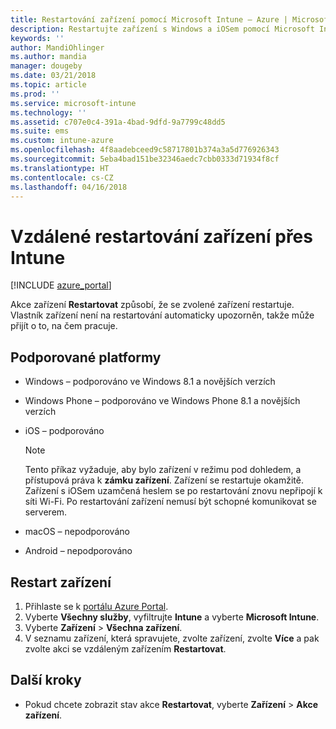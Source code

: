 ```yaml
---
title: Restartování zařízení pomocí Microsoft Intune – Azure | Microsoft Docs
description: Restartujte zařízení s Windows a iOSem pomocí Microsoft Intune na portálu Azure Portal pomocí vzdálené akce Restartovat.
keywords: ''
author: MandiOhlinger
ms.author: mandia
manager: dougeby
ms.date: 03/21/2018
ms.topic: article
ms.prod: ''
ms.service: microsoft-intune
ms.technology: ''
ms.assetid: c707e0c4-391a-4bad-9dfd-9a7799c48dd5
ms.suite: ems
ms.custom: intune-azure
ms.openlocfilehash: 4f8aadebceed9c58717801b374a3a5d776926343
ms.sourcegitcommit: 5eba4bad151be32346aedc7cbb0333d71934f8cf
ms.translationtype: HT
ms.contentlocale: cs-CZ
ms.lasthandoff: 04/16/2018
---
```

# <a name="remotely-restart-devices-with-intune"></a>Vzdálené restartování zařízení přes Intune


[!INCLUDE [azure_portal](./includes/azure_portal.md)]

Akce zařízení **Restartovat** způsobí, že se zvolené zařízení restartuje. Vlastník zařízení není na restartování automaticky upozorněn, takže může přijít o to, na čem pracuje.

## <a name="supported-platforms"></a>Podporované platformy

- Windows – podporováno ve Windows 8.1 a novějších verzích
- Windows Phone – podporováno ve Windows Phone 8.1 a novějších verzích
- iOS – podporováno

    > [!Note]  
    > Tento příkaz vyžaduje, aby bylo zařízení v režimu pod dohledem, a přístupová práva k **zámku zařízení**. Zařízení se restartuje okamžitě. Zařízení s iOSem uzamčená heslem se po restartování znovu nepřipojí k síti Wi-Fi. Po restartování zařízení nemusí být schopné komunikovat se serverem.
- macOS – nepodporováno
- Android – nepodporováno

## <a name="restart-a-device"></a>Restart zařízení

1. Přihlaste se k [portálu Azure Portal](https://portal.azure.com).
2. Vyberte **Všechny služby**, vyfiltrujte **Intune** a vyberte **Microsoft Intune**.
3. Vyberte **Zařízení** > **Všechna zařízení**.
4. V seznamu zařízení, která spravujete, zvolte zařízení, zvolte **Více** a pak zvolte akci se vzdáleným zařízením **Restartovat**.

## <a name="next-steps"></a>Další kroky

- Pokud chcete zobrazit stav akce **Restartovat**, vyberte **Zařízení** > **Akce zařízení**.
